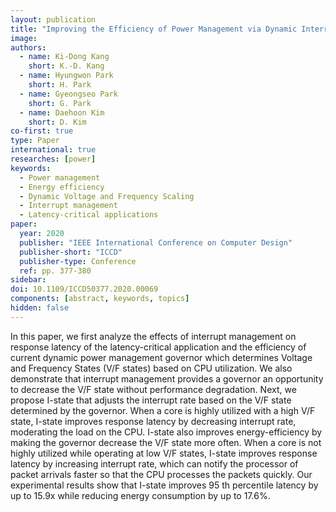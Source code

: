 ```yaml
---
layout: publication
title: "Improving the Efficiency of Power Management via Dynamic Interrupt Management"
image:
authors:
  - name: Ki-Dong Kang
    short: K.-D. Kang
  - name: Hyungwon Park
    short: H. Park
  - name: Gyeongseo Park
    short: G. Park
  - name: Daehoon Kim
    short: D. Kim
co-first: true
type: Paper
international: true
researches: [power]
keywords:
  - Power management
  - Energy efficiency
  - Dynamic Voltage and Frequency Scaling
  - Interrupt management
  - Latency-critical applications
paper:
  year: 2020
  publisher: "IEEE International Conference on Computer Design"
  publisher-short: "ICCD"
  publisher-type: Conference
  ref: pp. 377-380
sidebar:
doi: 10.1109/ICCD50377.2020.00069
components: [abstract, keywords, topics]
hidden: false
---
```


In this paper, we first analyze the effects of interrupt management on response latency of the latency-critical application and the efficiency of current dynamic power management governor which determines Voltage and Frequency States (V/F states) based on CPU utilization. We also demonstrate that interrupt management provides a governor an opportunity to decrease the V/F state without performance degradation. Next, we propose I-state that adjusts the interrupt rate based on the V/F state determined by the governor. When a core is highly utilized with a high V/F state, I-state improves response latency by decreasing interrupt rate, moderating the load on the CPU. I-state also improves energy-efficiency by making the governor decrease the V/F state more often. When a core is not highly utilized while operating at low V/F states, I-state improves response latency by increasing interrupt rate, which can notify the processor of packet arrivals faster so that the CPU processes the packets quickly. Our experimental results show that I-state improves 95 th percentile latency by up to 15.9x while reducing energy consumption by up to 17.6%.